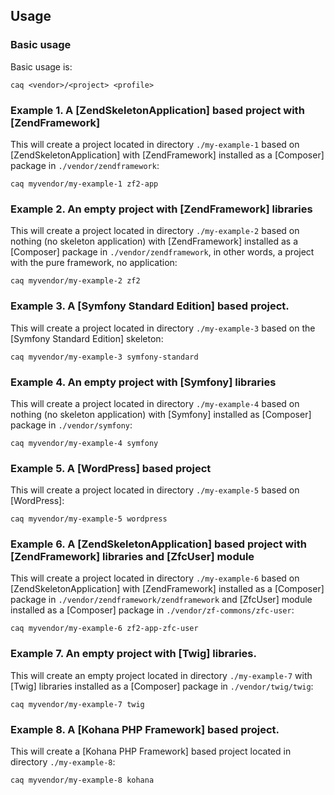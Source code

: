 Usage
--------------------------------------------------------------------------------


### Basic usage

Basic usage is:

~~~~
caq <vendor>/<project> <profile>
~~~~



### Example 1. A [ZendSkeletonApplication] based project with [ZendFramework]

This will create a project located in directory `./my-example-1` based 
on [ZendSkeletonApplication] with [ZendFramework] installed as a [Composer]
package in `./vendor/zendframework`:

~~~~
caq myvendor/my-example-1 zf2-app
~~~~



### Example 2. An empty project with [ZendFramework] libraries

This will create a project located in directory `./my-example-2` based 
on nothing (no skeleton application) with [ZendFramework] installed as a
[Composer] package in `./vendor/zendframework`, in other words, a project
with the pure framework, no application:

~~~~
caq myvendor/my-example-2 zf2
~~~~



### Example 3. A [Symfony Standard Edition] based project.

This will create a project located in directory `./my-example-3` based 
on the [Symfony Standard Edition] skeleton:

~~~~
caq myvendor/my-example-3 symfony-standard
~~~~



### Example 4. An empty project with [Symfony] libraries

This will create a project located in directory `./my-example-4` based 
on nothing (no skeleton application) with [Symfony] installed as [Composer] 
package in `./vendor/symfony`:

~~~~
caq myvendor/my-example-4 symfony
~~~~



### Example 5. A [WordPress] based project

This will create a project located in directory `./my-example-5` based 
on [WordPress]:

~~~~
caq myvendor/my-example-5 wordpress
~~~~



### Example 6. A [ZendSkeletonApplication] based project with [ZendFramework] libraries and [ZfcUser] module  

This will create a project located in directory `./my-example-6` based 
on [ZendSkeletonApplication] with [ZendFramework] installed as a [Composer]
package in `./vendor/zendframework/zendframework` and [ZfcUser] module installed
as a [Composer] package in `./vendor/zf-commons/zfc-user`:

~~~~
caq myvendor/my-example-6 zf2-app-zfc-user
~~~~



### Example 7. An empty project with [Twig] libraries. 

This will create an empty project located in directory `./my-example-7`
with [Twig] libraries installed as a [Composer] package in `./vendor/twig/twig`:

~~~~
caq myvendor/my-example-7 twig
~~~~



### Example 8. A [Kohana PHP Framework] based project. 

This will create a [Kohana PHP Framework] based project located in directory `./my-example-8`:

~~~~
caq myvendor/my-example-8 kohana
~~~~


